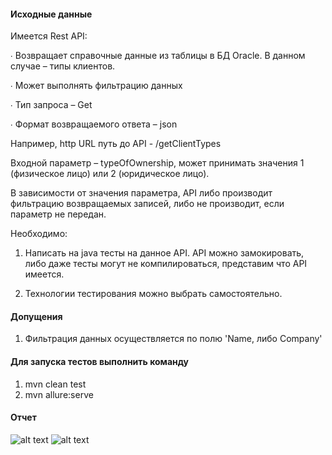#### Исходные данные

Имеется Rest API:

∙             Возвращает справочные данные из таблицы в БД Oracle. В данном случае – типы клиентов.

∙             Может выполнять фильтрацию данных

∙             Тип запроса – Get

∙             Формат возвращаемого ответа – json

 

Например, http URL путь до API - /getClientTypes

Входной параметр – typeOfOwnership, может принимать значения 1 (физическое лицо) или 2 (юридическое лицо).

В зависимости от значения параметра, API либо производит фильтрацию возвращаемых записей, либо не производит, если параметр не передан.

 

Необходимо:

1. Написать на java тесты на данное API. API можно замокировать, либо даже тесты могут не компилироваться, представим что API имеется.

2. Технологии тестирования можно выбрать самостоятельно. 

#### Допущения
1. Фильтрация данных осуществляется по полю 'Name, либо Company'


#### Для запуска тестов выполнить команду
1. mvn clean test
2. mvn allure:serve


#### Отчет 
![alt text](https://github.com/artsok/training/blob/master/images/Appium%202018-07-15%2013-19-.png)
![alt text](https://github.com/artsok/training/blob/master/images/Appium%202018-07-15%2013-113.png)